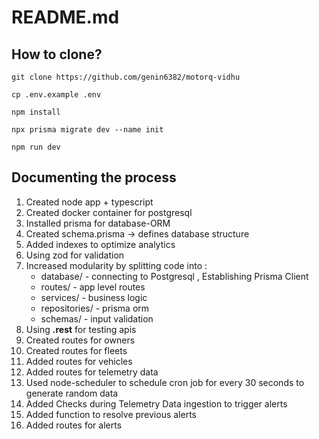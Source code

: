 # README.md

## How to clone?
```
git clone https://github.com/genin6382/motorq-vidhu

cp .env.example .env

npm install

npx prisma migrate dev --name init

npm run dev
```

## Documenting the process
1. Created node app + typescript
2. Created docker container for postgresql
3. Installed prisma for database-ORM
4. Created schema.prisma -> defines database structure 
5. Added indexes to optimize analytics  
4. Using zod for validation 
5. Increased modularity by splitting code into :
    * database/ - connecting to Postgresql , Establishing Prisma Client 
    * routes/ - app level routes 
    * services/ - business logic 
    * repositories/ - prisma orm
    * schemas/ - input validation 
6. Using **.rest** for testing apis 
7. Created routes for owners
8. Created routes for fleets
9. Added routes for vehicles
10. Added routes for telemetry data
11. Used node-scheduler to schedule cron job for every 30 seconds to generate random data
12. Added Checks during Telemetry Data ingestion to trigger alerts
13. Added function to resolve previous alerts 
14. Added routes for alerts
